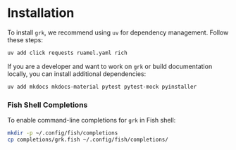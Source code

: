 # Installation

To install `grk`, we recommend using `uv` for dependency management. Follow these steps:

```bash
uv add click requests ruamel.yaml rich
```

If you are a developer and want to work on `grk` or build documentation locally, you can install additional dependencies:

```bash
uv add mkdocs mkdocs-material pytest pytest-mock pyinstaller
```

### Fish Shell Completions

To enable command-line completions for `grk` in Fish shell:

```bash
mkdir -p ~/.config/fish/completions
cp completions/grk.fish ~/.config/fish/completions/
```
